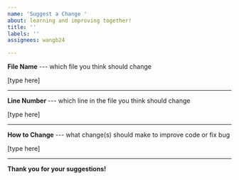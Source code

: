 ```yaml
---
name: 'Suggest a Change '
about: learning and improving together!
title: ''
labels: ''
assignees: wangb24

---
```


**File Name** --- which file you think should change

[type here]

---

**Line Number** --- which line in the file you think should change

[type here]

---

**How to Change** --- what change(s) should make to improve code or fix bug

[type here]

---

<strong>Thank you for your suggestions!</strong>
